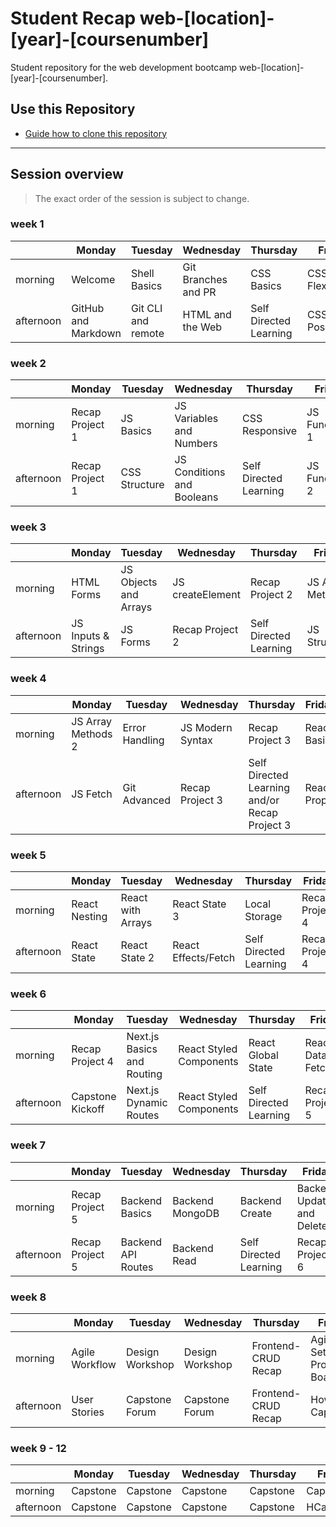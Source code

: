 # Student Recap web-[location]-[year]-[coursenumber]

Student repository for the web development bootcamp web-[location]-[year]-[coursenumber].

## Use this Repository

- [Guide how to clone this repository](/docs/install-manual-en.md)

---

## Session overview

> The exact order of the session is subject to change.

### week 1

|           | Monday              | Tuesday            | Wednesday           | Thursday               | Friday          |
| --------- | ------------------- | ------------------ | ------------------- | ---------------------- | --------------- |
| morning   | Welcome             | Shell Basics       | Git Branches and PR | CSS Basics             | CSS Flexbox     |
| afternoon | GitHub and Markdown | Git CLI and remote | HTML and the Web    | Self Directed Learning | CSS Positioning |

### week 2

|           | Monday          | Tuesday       | Wednesday                  | Thursday               | Friday         |
| --------- | --------------- | ------------- | -------------------------- | ---------------------- | -------------- |
| morning   | Recap Project 1 | JS Basics     | JS Variables and Numbers   | CSS Responsive         | JS Functions 1 |
| afternoon | Recap Project 1 | CSS Structure | JS Conditions and Booleans | Self Directed Learning | JS Functions 2 |

### week 3

|           | Monday              | Tuesday               | Wednesday        | Thursday               | Friday           |
| --------- | ------------------- | --------------------- | ---------------- | ---------------------- | ---------------- |
| morning   | HTML Forms          | JS Objects and Arrays | JS createElement | Recap Project 2        | JS Array Methods |
| afternoon | JS Inputs & Strings | JS Forms              | Recap Project 2  | Self Directed Learning | JS Structure     |

### week 4

|           | Monday             | Tuesday        | Wednesday        | Thursday                                      | Friday       |
| --------- | ------------------ | -------------- | ---------------- | --------------------------------------------- | ------------ |
| morning   | JS Array Methods 2 | Error Handling | JS Modern Syntax | Recap Project 3                               | React Basics |
| afternoon | JS Fetch           | Git Advanced   | Recap Project 3  | Self Directed Learning and/or Recap Project 3 | React Props  |

### week 5

|           | Monday        | Tuesday           | Wednesday           | Thursday               | Friday          |
| --------- | ------------- | ----------------- | ------------------- | ---------------------- | --------------- |
| morning   | React Nesting | React with Arrays | React State 3       | Local Storage          | Recap Project 4 |
| afternoon | React State   | React State 2     | React Effects/Fetch | Self Directed Learning | Recap Project 4 |

### week 6

|           | Monday           | Tuesday                    | Wednesday               | Thursday               | Friday              |
| --------- | ---------------- | -------------------------- | ----------------------- | ---------------------- | ------------------- |
| morning   | Recap Project 4  | Next.js Basics and Routing | React Styled Components | React Global State     | React Data Fetching |
| afternoon | Capstone Kickoff | Next.js Dynamic Routes     | React Styled Components | Self Directed Learning | Recap Project 5     |

### week 7

|           | Monday          | Tuesday            | Wednesday       | Thursday               | Friday                    |
| --------- | --------------- | ------------------ | --------------- | ---------------------- | ------------------------- |
| morning   | Recap Project 5 | Backend Basics     | Backend MongoDB | Backend Create         | Backend Update and Delete |
| afternoon | Recap Project 5 | Backend API Routes | Backend Read    | Self Directed Learning | Recap Project 6           |

### week 8

|           | Monday         | Tuesday         | Wednesday       | Thursday            | Friday                      |
| --------- | -------------- | --------------- | --------------- | ------------------- | --------------------------- |
| morning   | Agile Workflow | Design Workshop | Design Workshop | Frontend-CRUD Recap | Agile Setup / Project Board |
| afternoon | User Stories   | Capstone Forum  | Capstone Forum  | Frontend-CRUD Recap | How to Capstone             |

### week 9 - 12

|           | Monday   | Tuesday  | Wednesday | Thursday | Friday    |
| --------- | -------- | -------- | --------- | -------- | --------- |
| morning   | Capstone | Capstone | Capstone  | Capstone | Capstone  |
| afternoon | Capstone | Capstone | Capstone  | Capstone | HCapstone |
